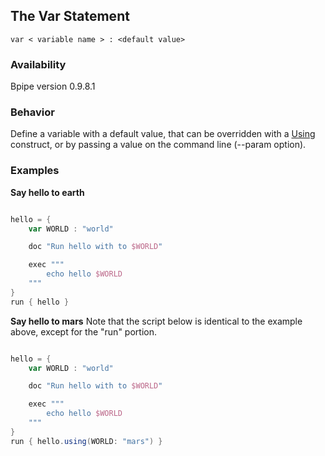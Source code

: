 ## The Var Statement

    
    var < variable name > : <default value>

### Availability

Bpipe version 0.9.8.1

### Behavior

Define a variable with a default value, that can be overridden with a [Using](Language/Using) construct, or by passing a value on the command line (--param option).

### Examples

**Say hello to earth**
```groovy 

hello = {
    var WORLD : "world"

    doc "Run hello with to $WORLD"

    exec """
        echo hello $WORLD
    """
}
run { hello }
```

**Say hello to mars**
Note that the script below is identical to the example above, except for the "run" portion.
```groovy 

hello = {
    var WORLD : "world"

    doc "Run hello with to $WORLD"

    exec """
        echo hello $WORLD
    """
}
run { hello.using(WORLD: "mars") }
```
